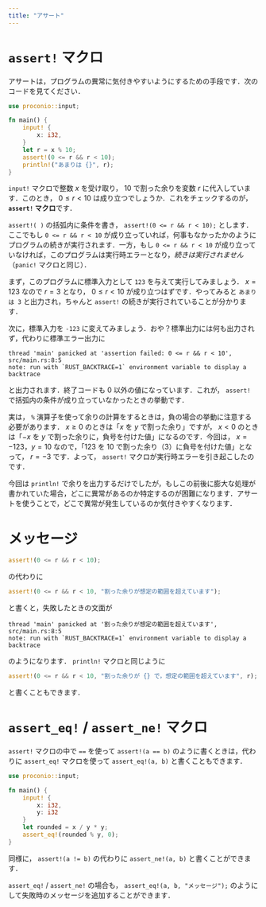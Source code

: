 ```yaml
---
title: "アサート"
---
```

# `assert!` マクロ
アサートは，プログラムの異常に気付きやすいようにするための手段です．次のコードを見てください．
```rust
use proconio::input;

fn main() {
    input! {
        x: i32,
    }
    let r = x % 10;
    assert!(0 <= r && r < 10);
    println!("あまりは {}", r);
}
```

`input!` マクロで整数 $x$ を受け取り， $10$ で割った余りを変数 $r$ に代入しています．このとき， $0 \leq r < 10$ は成り立つでしょうか．これをチェックするのが， **`assert!` マクロ**です．

`assert!( )` の括弧内に条件を書き， `assert!(0 <= r && r < 10);` とします．ここでもし `0 <= r && r < 10` が成り立っていれば，何事もなかったかのようにプログラムの続きが実行されます．一方，もし `0 <= r && r < 10` が成り立っていなければ，このプログラムは実行時エラーとなり，*続きは実行されません*（`panic!` マクロと同じ）．

まず，このプログラムに標準入力として `123` を与えて実行してみましょう． $x = 123$ なので $r = 3$ となり， $0 \leq r < 10$ が成り立つはずです．やってみると `あまりは 3` と出力され，ちゃんと `assert!` の続きが実行されていることが分かります．

次に，標準入力を `-123` に変えてみましょう．おや？標準出力には何も出力されず，代わりに標準エラー出力に
```
thread 'main' panicked at 'assertion failed: 0 <= r && r < 10', src/main.rs:8:5
note: run with `RUST_BACKTRACE=1` environment variable to display a backtrace
```
と出力されます．終了コードも 0 以外の値になっています．これが， `assert!` で括弧内の条件が成り立っていなかったときの挙動です．

実は， `%` 演算子を使って余りの計算をするときは，負の場合の挙動に注意する必要があります． $x \geq 0$ のときは「$x$ を $y$ で割った余り」ですが， $x < 0$ のときは「$-x$ を $y$ で割った余りに，負号を付けた値」になるのです．今回は， $x = -123$，$y = 10$ なので，「$123$ を $10$ で割った余り（$3$）に負号を付けた値」となって， $r = -3$ です．よって， `assert!` マクロが実行時エラーを引き起こしたのです．

今回は `println!` で余りを出力するだけでしたが，もしこの前後に膨大な処理が書かれていた場合，どこに異常があるのか特定するのが困難になります．アサートを使うことで，どこで異常が発生しているのか気付きやすくなります．
# メッセージ
```rust
assert!(0 <= r && r < 10);
```
の代わりに
```rust
assert!(0 <= r && r < 10, "割った余りが想定の範囲を超えています");
```
と書くと，失敗したときの文面が
```
thread 'main' panicked at '割った余りが想定の範囲を超えています', src/main.rs:8:5
note: run with `RUST_BACKTRACE=1` environment variable to display a backtrace
```
のようになります． `println!` マクロと同じように
```rust
assert!(0 <= r && r < 10, "割った余りが {} で，想定の範囲を超えています", r);
```
と書くこともできます．
# `assert_eq!` / `assert_ne!` マクロ
`assert!` マクロの中で `==` を使って `assert!(a == b)` のように書くときは，代わりに `assert_eq!` マクロを使って `assert_eq!(a, b)` と書くこともできます．
```rust
use proconio::input;

fn main() {
    input! {
        x: i32,
        y: i32
    }
    let rounded = x / y * y;
    assert_eq!(rounded % y, 0);
}
```
同様に， `assert!(a != b)` の代わりに `assert_ne!(a, b)` と書くことができます．

`assert_eq!` / `assert_ne!` の場合も， `assert_eq!(a, b, "メッセージ");` のようにして失敗時のメッセージを追加することができます．
